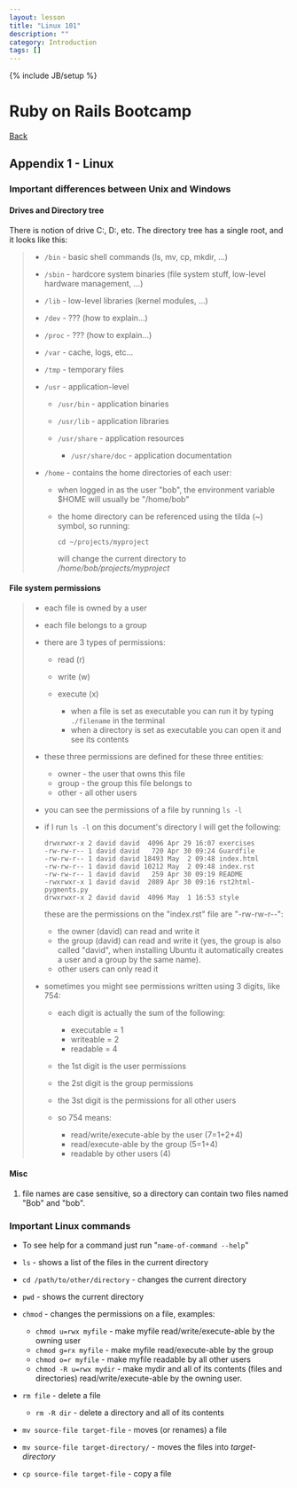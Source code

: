 ```yaml
---
layout: lesson
title: "Linux 101"
description: ""
category: Introduction
tags: []
---
```

{% include JB/setup %}

Ruby on Rails Bootcamp
======================

[Back](index.html)

Appendix 1 - Linux
------------------

### Important differences between Unix and Windows

#### Drives and Directory tree

There is notion of drive C:, D:, etc. The directory tree has a single
root, and it looks like this:

> -   `/bin` - basic shell commands (ls, mv, cp, mkdir, ...)
> -   `/sbin` - hardcore system binaries (file system stuff, low-level
>     hardware management, ...)
> -   `/lib` - low-level libraries (kernel modules, ...)
> -   `/dev` - ??? (how to explain...)
> -   `/proc` - ??? (how to explain...)
> -   `/var` - cache, logs, etc...
> -   `/tmp` - temporary files
> -   `/usr` - application-level
>
>     -   `/usr/bin` - application binaries
>     -   `/usr/lib` - application libraries
>     -   `/usr/share` - application resources
>
>         -   `/usr/share/doc` - application documentation
>
> -   `/home` - contains the home directories of each user:
>
>     -   when logged in as the user "bob", the environment variable
>         $HOME will usually be "/home/bob"
>     -   the home directory can be referenced using the tilda (\~)
>         symbol, so running:
>
>             cd ~/projects/myproject
>
>         will change the current directory to
>         */home/bob/projects/myproject*
>
#### File system permissions

> -   each file is owned by a user
> -   each file belongs to a group
> -   there are 3 types of permissions:
>
>     -   read (r)
>     -   write (w)
>     -   execute (x)
>
>         -   when a file is set as executable you can run it by typing
>             `./filename` in the terminal
>         -   when a directory is set as executable you can open it and
>             see its contents
>
> -   these three permissions are defined for these three entities:
>
>     -   owner - the user that owns this file
>     -   group - the group this file belongs to
>     -   other - all other users
>
> -   you can see the permissions of a file by running `ls -l`
> -   if I run `ls -l` on this document's directory I will get the
>     following:
>
>         drwxrwxr-x 2 david david  4096 Apr 29 16:07 exercises
>         -rw-rw-r-- 1 david david   720 Apr 30 09:24 Guardfile
>         -rw-rw-r-- 1 david david 18493 May  2 09:48 index.html
>         -rw-rw-r-- 1 david david 10212 May  2 09:48 index.rst
>         -rw-rw-r-- 1 david david   259 Apr 30 09:19 README
>         -rwxrwxr-x 1 david david  2089 Apr 30 09:16 rst2html-pygments.py
>         drwxrwxr-x 2 david david  4096 May  1 16:53 style
>
>     these are the permissions on the "index.rst" file are
>     "-rw-rw-r--":
>
>     -   the owner (david) can read and write it
>     -   the group (david) can read and write it (yes, the group is
>         also called "david", when installing Ubuntu it automatically
>         creates a user and a group by the same name).
>     -   other users can only read it
>
> -   sometimes you might see permissions written using 3 digits, like
>     754:
>
>     -   each digit is actually the sum of the following:
>
>         -   executable = 1
>         -   writeable = 2
>         -   readable = 4
>
>     -   the 1st digit is the user permissions
>     -   the 2st digit is the group permissions
>     -   the 3st digit is the permissions for all other users
>
>     -   so 754 means:
>
>         -   read/write/execute-able by the user (7=1+2+4)
>         -   read/execute-able by the group (5=1+4)
>         -   readable by other users (4)
>
#### Misc

1.  file names are case sensitive, so a directory can contain two files
    named "Bob" and "bob".

### Important Linux commands

-   To see help for a command just run "`name-of-command --help`"
-   `ls` - shows a list of the files in the current directory
-   `cd /path/to/other/directory` - changes the current directory
-   `pwd` - shows the current directory
-   `chmod` - changes the permissions on a file, examples:

    -   `chmod u=rwx myfile` - make myfile read/write/execute-able by
        the owning user
    -   `chmod g=rx myfile` - make myfile read/execute-able by the group
    -   `chmod o=r myfile` - make myfile readable by all other users
    -   `chmod -R u=rwx mydir` - make mydir and all of its contents
        (files and directories) read/write/execute-able by the owning
        user.

-   `rm file` - delete a file

    -   `rm -R dir` - delete a directory and all of its contents

-   `mv source-file target-file` - moves (or renames) a file
-   `mv source-file target-directory/` - moves the files into
    *target-directory*
-   `cp source-file target-file` - copy a file


